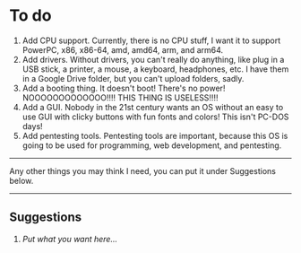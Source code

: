 # To do
1. Add CPU support. Currently, there is no CPU stuff, I want it to support PowerPC, x86, x86-64, amd, amd64, arm, and arm64.
2. Add drivers. Without drivers, you can't really do anything, like plug in a USB stick, a printer, a mouse, a keyboard, headphones, etc. I have them in a Google Drive folder, but you can't upload folders, sadly.
3. Add a booting thing. It doesn't boot! There's no power! NOOOOOOOOOOOOO!!!! THIS THING IS USELESS!!!!
4. Add a GUI. Nobody in the 21st century wants an OS without an easy to use GUI with clicky buttons with fun fonts and colors! This isn't PC-DOS days!
5. Add pentesting tools. Pentesting tools are important, because this OS is going to be used for programming, web development, and pentesting.

***
Any other things you may think I need, you can put it under Suggestions below.
***
## Suggestions
1. *Put what you want here...*
